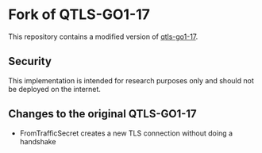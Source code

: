 # Fork of QTLS-GO1-17

This repository contains a modified version of [qtls-go1-17](https://github.com/marten-seemann/qtls-go1-17).


## Security
This implementation is intended for research purposes only and should not be deployed on the internet.

## Changes to the original QTLS-GO1-17
- FromTrafficSecret creates a new TLS connection without doing a handshake
